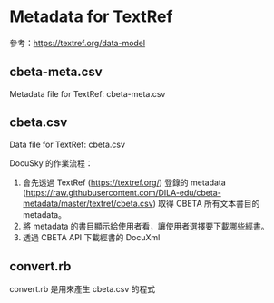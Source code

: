 # Metadata for TextRef

參考：https://textref.org/data-model

## cbeta-meta.csv

Metadata file for TextRef: cbeta-meta.csv

## cbeta.csv

Data file for TextRef: cbeta.csv

DocuSky 的作業流程：

1. 會先透過 TextRef (https://textref.org/) 登錄的 metadata (https://raw.githubusercontent.com/DILA-edu/cbeta-metadata/master/textref/cbeta.csv) 取得 CBETA 所有文本書目的 metadata。
2. 將 metadata 的書目顯示給使用者看，讓使用者選擇要下載哪些經書。
3. 透過 CBETA API 下載經書的 DocuXml

## convert.rb

convert.rb 是用來產生 cbeta.csv 的程式
